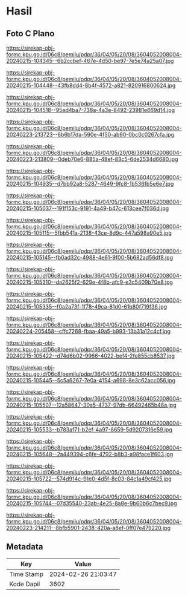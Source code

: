 # Hasil

## Foto C Plano

https://sirekap-obj-formc.kpu.go.id/06c8/pemilu/pdpr/36/04/05/20/08/3604052008004-20240215-104345--6b2ccbef-467e-4d50-be97-7e5e74a25a07.jpg

https://sirekap-obj-formc.kpu.go.id/06c8/pemilu/pdpr/36/04/05/20/08/3604052008004-20240215-104448--43fb8dd4-8b4f-4572-a821-820916800624.jpg

https://sirekap-obj-formc.kpu.go.id/06c8/pemilu/pdpr/36/04/05/20/08/3604052008004-20240215-104518--95ed4ba7-738a-4a3e-8492-23981e669d14.jpg

https://sirekap-obj-formc.kpu.go.id/06c8/pemilu/pdpr/36/04/05/20/08/3604052008004-20240223-213723--6b6b17da-590e-4f50-ab90-0bc0c0267cfa.jpg

https://sirekap-obj-formc.kpu.go.id/06c8/pemilu/pdpr/36/04/05/20/08/3604052008004-20240223-213809--0deb70e6-885a-48ef-83c5-6de2534d6680.jpg

https://sirekap-obj-formc.kpu.go.id/06c8/pemilu/pdpr/36/04/05/20/08/3604052008004-20240215-104935--d7bb92a8-5287-4649-9fc8-1b536fb5e6e7.jpg

https://sirekap-obj-formc.kpu.go.id/06c8/pemilu/pdpr/36/04/05/20/08/3604052008004-20240215-105037--191f153c-9191-4a49-b47c-613cee7f036d.jpg

https://sirekap-obj-formc.kpu.go.id/06c8/pemilu/pdpr/36/04/05/20/08/3604052008004-20240215-105115--5fbb541a-2138-43ce-8d9c-447a598a90e5.jpg

https://sirekap-obj-formc.kpu.go.id/06c8/pemilu/pdpr/36/04/05/20/08/3604052008004-20240215-105145--fb0ad32c-4988-4e61-9f00-5b682ad56df8.jpg

https://sirekap-obj-formc.kpu.go.id/06c8/pemilu/pdpr/36/04/05/20/08/3604052008004-20240215-105310--da2625f2-629e-4f8b-afc9-e3c5409b70e8.jpg

https://sirekap-obj-formc.kpu.go.id/06c8/pemilu/pdpr/36/04/05/20/08/3604052008004-20240215-105335--f0a2a73f-1f78-49ca-81d0-61b80f719f36.jpg

https://sirekap-obj-formc.kpu.go.id/06c8/pemilu/pdpr/36/04/05/20/08/3604052008004-20240224-205458--cffc7268-fbaa-49a5-b993-13b31a12c4cf.jpg

https://sirekap-obj-formc.kpu.go.id/06c8/pemilu/pdpr/36/04/05/20/08/3604052008004-20240215-105422--d74d6b02-9966-4022-bef4-2fe855cb8537.jpg

https://sirekap-obj-formc.kpu.go.id/06c8/pemilu/pdpr/36/04/05/20/08/3604052008004-20240215-105445--5c5a6267-7e0a-4154-a698-8e3c62acc056.jpg

https://sirekap-obj-formc.kpu.go.id/06c8/pemilu/pdpr/36/04/05/20/08/3604052008004-20240215-105507--12a58647-30a5-4737-97db-66492465b48a.jpg

https://sirekap-obj-formc.kpu.go.id/06c8/pemilu/pdpr/36/04/05/20/08/3604052008004-20240215-105533--b783af71-b2ef-4a97-8659-5d9207316e59.jpg

https://sirekap-obj-formc.kpu.go.id/06c8/pemilu/pdpr/36/04/05/20/08/3604052008004-20240215-105648--2a449394-c6fe-4792-b8b3-a98face1f603.jpg

https://sirekap-obj-formc.kpu.go.id/06c8/pemilu/pdpr/36/04/05/20/08/3604052008004-20240215-105722--574d914c-91e0-4d5f-8c03-84c1a49cf425.jpg

https://sirekap-obj-formc.kpu.go.id/06c8/pemilu/pdpr/36/04/05/20/08/3604052008004-20240215-105744--07d35540-23ab-4e25-8a8e-9b60b6c7bec9.jpg

https://sirekap-obj-formc.kpu.go.id/06c8/pemilu/pdpr/36/04/05/20/08/3604052008004-20240223-214211--8bfb5901-2438-420a-a8ef-0ff07e479220.jpg


## Metadata

| Key        | Value               |
| ---------- | ------------------- |
| Time Stamp | 2024-02-26 21:03:47 |
| Kode Dapil | 3602                |



